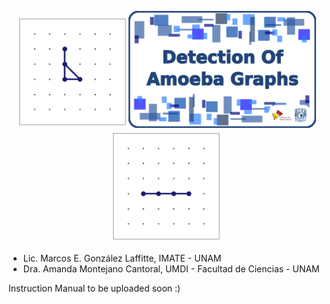 <p align="center">
  <img src="./6_Readme_Pics/C3.gif" width="180"/><img src="./6_Readme_Pics/RepoTitle.png" width="300"/><img src="./6_Readme_Pics/P4.gif" width="180"/>
</p>




- Lic. Marcos E. González Laffitte, IMATE - UNAM
- Dra. Amanda Montejano Cantoral, UMDI - Facultad de Ciencias - UNAM



Instruction Manual to be uploaded soon :)